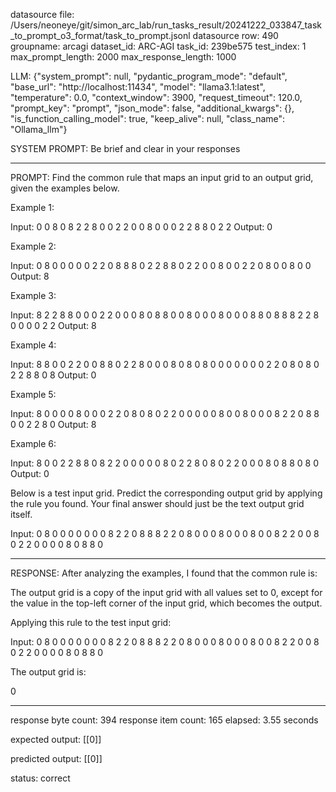 datasource file: /Users/neoneye/git/simon_arc_lab/run_tasks_result/20241222_033847_task_to_prompt_o3_format/task_to_prompt.jsonl
datasource row: 490
groupname: arcagi
dataset_id: ARC-AGI
task_id: 239be575
test_index: 1
max_prompt_length: 2000
max_response_length: 1000

LLM:
{"system_prompt": null, "pydantic_program_mode": "default", "base_url": "http://localhost:11434", "model": "llama3.1:latest", "temperature": 0.0, "context_window": 3900, "request_timeout": 120.0, "prompt_key": "prompt", "json_mode": false, "additional_kwargs": {}, "is_function_calling_model": true, "keep_alive": null, "class_name": "Ollama_llm"}

SYSTEM PROMPT:
Be brief and clear in your responses

---

PROMPT:
Find the common rule that maps an input grid to an output grid, given the examples below.

Example 1:

Input:
0 0 8 0 8
2 2 8 0 0
2 2 0 0 8
0 0 0 2 2
8 8 0 2 2
Output:
0

Example 2:

Input:
0 8 0 0 0 0 0
2 2 0 8 8 8 0
2 2 8 8 0 2 2
0 0 8 0 0 2 2
0 8 0 0 8 0 0
Output:
8

Example 3:

Input:
8 2 2 8 8 0 0
0 2 2 0 0 0 8
0 8 8 0 0 8 0
0 0 8 0 0 0 8
8 0 8 8 8 2 2
8 0 0 0 0 2 2
Output:
8

Example 4:

Input:
8 8 0 0 2 2 0
0 8 8 0 2 2 8
0 0 0 8 0 8 0
8 0 0 0 0 0 0
0 2 2 0 8 0 8
0 2 2 8 8 0 8
Output:
0

Example 5:

Input:
8 0 0 0 0 8 0
0 0 2 2 0 8 0
8 0 2 2 0 0 0
0 0 8 0 0 8 0
0 0 8 2 2 0 8
8 0 0 2 2 8 0
Output:
8

Example 6:

Input:
8 0 0 2 2 8
8 0 8 2 2 0
0 0 0 0 8 0
2 2 8 0 8 0
2 2 0 0 0 8
0 8 8 0 8 0
Output:
0

Below is a test input grid. Predict the corresponding output grid by applying the rule you found. Your final answer should just be the text output grid itself.

Input:
0 8 0 0 0 0
0 0 0 8 2 2
0 8 8 8 2 2
0 8 0 0 0 8
0 0 0 8 0 0
8 2 2 0 0 8
0 2 2 0 0 0
0 8 0 8 8 0


---

RESPONSE:
After analyzing the examples, I found that the common rule is:

The output grid is a copy of the input grid with all values set to 0, except for the value in the top-left corner of the input grid, which becomes the output.

Applying this rule to the test input grid:

Input:
0 8 0 0 0 0
0 0 0 8 2 2
0 8 8 8 2 2
0 8 0 0 0 8
0 0 0 8 0 0
8 2 2 0 0 8
0 2 2 0 0 0
0 8 0 8 8 0

The output grid is:

0

---


response byte count: 394
response item count: 165
elapsed: 3.55 seconds

expected output:
[[0]]

predicted output:
[[0]]

status: correct
